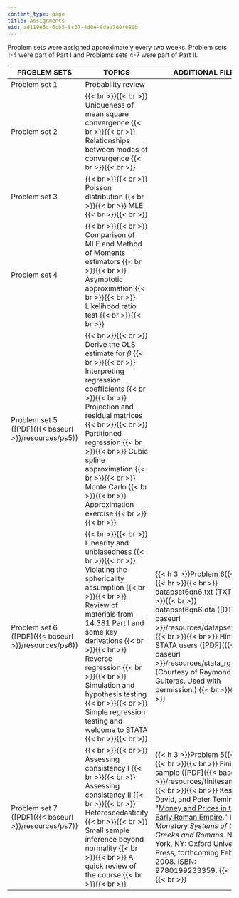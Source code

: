```yaml
---
content_type: page
title: Assignments
uid: ad119e6d-6cb5-8c67-4d0e-8dea760f080b
---
```


Problem sets were assigned approximately every two weeks. Problem sets 1-4 were part of Part I and Problems sets 4-7 were part of Part II.

| PROBLEM SETS | TOPICS | ADDITIONAL FILES |
| --- | --- | --- |
| Problem set 1 | Probability review | &nbsp; |
| Problem set 2 |  {{< br >}}{{< br >}} Uniqueness of mean square convergence {{< br >}}{{< br >}} Relationships between modes of convergence {{< br >}}{{< br >}}  | &nbsp; |
| Problem set 3 |  {{< br >}}{{< br >}} Poisson distribution {{< br >}}{{< br >}} MLE {{< br >}}{{< br >}}  | &nbsp; |
| Problem set 4 |  {{< br >}}{{< br >}} Comparison of MLE and Method of Moments estimators {{< br >}}{{< br >}} Asymptotic approximation {{< br >}}{{< br >}} Likelihood ratio test {{< br >}}{{< br >}}  | &nbsp; |
| Problem set 5 ([PDF]({{< baseurl >}}/resources/ps5)) |  {{< br >}}{{< br >}} Derive the OLS estimate for _β_ {{< br >}}{{< br >}} Interpreting regression coefficients {{< br >}}{{< br >}} Projection and residual matrices {{< br >}}{{< br >}} Partitioned regression {{< br >}}{{< br >}} Cubic spline approximation {{< br >}}{{< br >}} Monte Carlo {{< br >}}{{< br >}} Approximation exercise {{< br >}}{{< br >}}  | &nbsp; |
| Problem set 6 ([PDF]({{< baseurl >}}/resources/ps6)) |  {{< br >}}{{< br >}} Linearity and unbiasedness {{< br >}}{{< br >}} Violating the sphericality assumption {{< br >}}{{< br >}} Review of materials from 14.381 Part I and some key derivations {{< br >}}{{< br >}} Reverse regression {{< br >}}{{< br >}} Simulation and hypothesis testing {{< br >}}{{< br >}} Simple regression testing and welcome to STATA {{< br >}}{{< br >}}  | {{< h 3 >}}Problem 6{{< /h >}} {{< br >}}{{< br >}} datapset6qn6.txt ([TXT](/courses/economics/14-381-statistical-method-in-economics-fall-2006/assignments/datapset6qn6.txt)) {{< br >}}{{< br >}} datapset6qn6.dta ([DTA]({{< baseurl >}}/resources/datapset6qn6)) {{< br >}}{{< br >}} Hints for STATA users ([PDF]({{< baseurl >}}/resources/stata_rg)) (Courtesy of Raymond Guiteras. Used with permission.) {{< br >}}{{< br >}}  |
| Problem set 7 ([PDF]({{< baseurl >}}/resources/ps7)) |  {{< br >}}{{< br >}} Assessing consistency I {{< br >}}{{< br >}} Assessing consistency II {{< br >}}{{< br >}} Heteroscedasticity {{< br >}}{{< br >}} Small sample inference beyond normality {{< br >}}{{< br >}} A quick review of the course {{< br >}}{{< br >}}  | {{< h 3 >}}Problem 5{{< /h >}} {{< br >}}{{< br >}} Finite sample ([PDF]({{< baseurl >}}/resources/finitesample)) {{< br >}}{{< br >}} Kessler, David, and Peter Temin. "[Money and Prices in the Early Roman Empire](http://papers.ssrn.com/sol3/papers.cfm?abstract_id=704724)." In _The Monetary Systems of the Greeks and Romans_. New York, NY: Oxford University Press, forthcoming February, 2008. ISBN: 9780199233359. {{< br >}}{{< br >}}